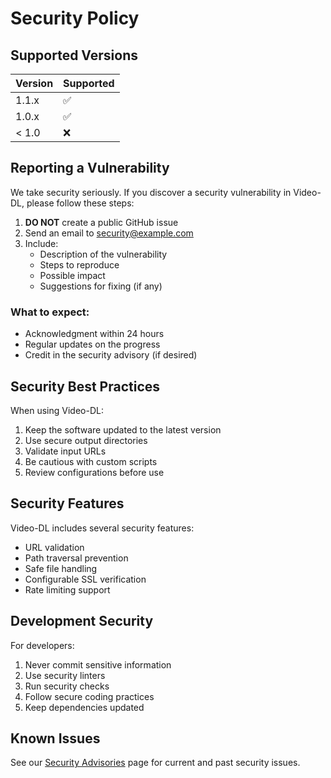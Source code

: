 # Security Policy

## Supported Versions

| Version | Supported          |
|---------|-------------------|
| 1.1.x   | :white_check_mark: |
| 1.0.x   | :white_check_mark: |
| < 1.0   | :x:                |

## Reporting a Vulnerability

We take security seriously. If you discover a security vulnerability in Video-DL, please follow these steps:

1. **DO NOT** create a public GitHub issue
2. Send an email to [security@example.com](mailto:security@example.com)
3. Include:
   - Description of the vulnerability
   - Steps to reproduce
   - Possible impact
   - Suggestions for fixing (if any)

### What to expect:
- Acknowledgment within 24 hours
- Regular updates on the progress
- Credit in the security advisory (if desired)

## Security Best Practices

When using Video-DL:

1. Keep the software updated to the latest version
2. Use secure output directories
3. Validate input URLs
4. Be cautious with custom scripts
5. Review configurations before use

## Security Features

Video-DL includes several security features:

- URL validation
- Path traversal prevention
- Safe file handling
- Configurable SSL verification
- Rate limiting support

## Development Security

For developers:

1. Never commit sensitive information
2. Use security linters
3. Run security checks
4. Follow secure coding practices
5. Keep dependencies updated

## Known Issues

See our [Security Advisories](https://github.com/where-is-brett/video-dl/security/advisories) page for current and past security issues.